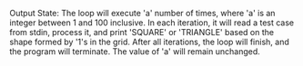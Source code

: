 Output State: The loop will execute 'a' number of times, where 'a' is an integer between 1 and 100 inclusive. In each iteration, it will read a test case from stdin, process it, and print 'SQUARE' or 'TRIANGLE' based on the shape formed by '1's in the grid. After all iterations, the loop will finish, and the program will terminate. The value of 'a' will remain unchanged.